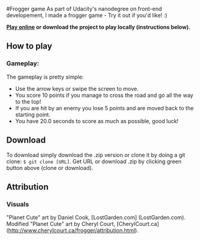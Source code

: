 #Frogger game
As part of Udacity's nanodegree on front-end developement, I made a frogger game - Try it out if you'd like! :)

**[Play online](https://etokheim.github.io/Udacity/09%20Classic%20Arcade%20Game%20Clone/03%20Project%20-%20Classic%20Arcade%20Game%20-%20Ladybug/frontend-nanodegree-arcade-game/) or download the project to play locally (instructions below).**

## How to play
### Gameplay:
The gameplay is pretty simple:
  * Use the arrow keys or swipe the screen to move.
  * You score 10 points if you manage to cross the road and go all the way to the top!
  * If you are hit by an enemy you lose 5 points and are moved back to the starting point.
  * You have 20.0 seconds to score as much as possible, good luck!

## Download
To download simply download the .zip version or clone it by doing a git clone: `` $ git clone [URL] ``. Get URL or download .zip by clicking green button above (clone or download).

## Attribution
### Visuals
"Planet Cute" art by Daniel Cook, [LostGarden.com] (LostGarden.com).
Modified "Planet Cute" art by Cheryl Court, [CherylCourt.ca] (http://www.cherylcourt.ca/frogger/attribution.html).
